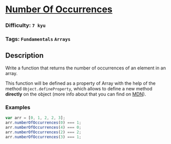# [Number Of Occurrences](https://www.codewars.com/kata/52829c5fe08baf7edc00122b)

### Difficulty: `7 kyu`

### Tags: `Fundamentals` `Arrays`

## Description

Write a function that returns the number of occurrences of an element in an array.

This function will be defined as a property of Array with the help of the method `Object.defineProperty`, which allows to define a new method **directly** on the object (more info about that you can find on [MDN](https://developer.mozilla.org/en-US/docs/Web/JavaScript/Reference/Global_Objects/Object/defineProperty)).

### Examples

```js
var arr = [0, 1, 2, 2, 3];
arr.numberOfOccurrences(0) === 1;
arr.numberOfOccurrences(4) === 0;
arr.numberOfOccurrences(2) === 2;
arr.numberOfOccurrences(3) === 1;
```